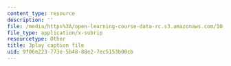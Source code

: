 ```yaml
---
content_type: resource
description: ''
file: /media/https%3A/open-learning-course-data-rc.s3.amazonaws.com/10-34-numerical-methods-applied-to-chemical-engineering-fall-2015/9f06e223773e5b4888e27ec5153b00cb_geVT3JYHeqI.vtt
file_type: application/x-subrip
resourcetype: Other
title: 3play caption file
uid: 9f06e223-773e-5b48-88e2-7ec5153b00cb
---
```

